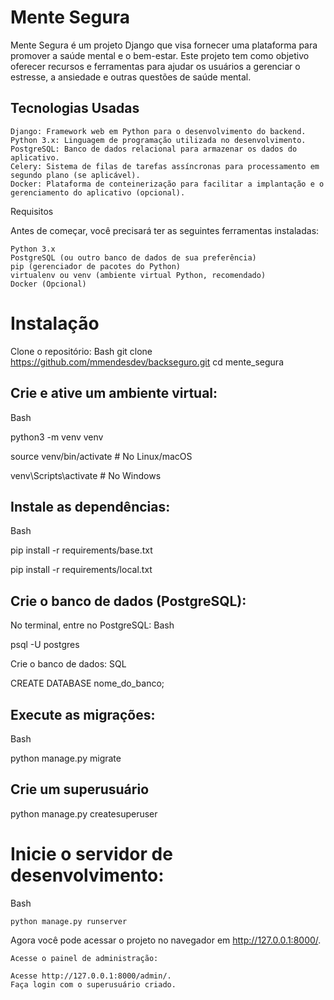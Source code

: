 # Mente Segura #

Mente Segura é um projeto Django que visa fornecer uma plataforma para promover a saúde mental e o bem-estar. Este projeto tem como objetivo oferecer recursos e ferramentas para ajudar os usuários a gerenciar o estresse, a ansiedade e outras questões de saúde mental.


## Tecnologias Usadas

    Django: Framework web em Python para o desenvolvimento do backend.
    Python 3.x: Linguagem de programação utilizada no desenvolvimento.
    PostgreSQL: Banco de dados relacional para armazenar os dados do aplicativo.
    Celery: Sistema de filas de tarefas assíncronas para processamento em segundo plano (se aplicável).
    Docker: Plataforma de conteinerização para facilitar a implantação e o gerenciamento do aplicativo (opcional).

Requisitos

Antes de começar, você precisará ter as seguintes ferramentas instaladas:

    Python 3.x
    PostgreSQL (ou outro banco de dados de sua preferência)
    pip (gerenciador de pacotes do Python)
    virtualenv ou venv (ambiente virtual Python, recomendado)
    Docker (Opcional)

# Instalação

Clone o repositório:
Bash
git clone https://github.com/mmendesdev/backseguro.git
cd mente_segura

## Crie e ative um ambiente virtual:
Bash

  python3 -m venv venv

  source venv/bin/activate # No Linux/macOS
  
  venv\Scripts\activate # No Windows

## Instale as dependências:
Bash

pip install -r requirements/base.txt

pip install -r requirements/local.txt

## Crie o banco de dados (PostgreSQL):

No terminal, entre no PostgreSQL:
Bash

psql -U postgres

Crie o banco de dados:
SQL

CREATE DATABASE nome_do_banco;

## Execute as migrações:
Bash

python manage.py migrate

## Crie um superusuário 

python manage.py createsuperuser

# Inicie o servidor de desenvolvimento:
Bash

    python manage.py runserver

Agora você pode acessar o projeto no navegador em http://127.0.0.1:8000/.

    Acesse o painel de administração:

    Acesse http://127.0.0.1:8000/admin/.
    Faça login com o superusuário criado.


